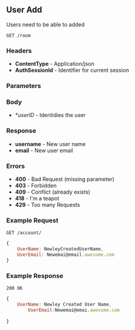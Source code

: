 ## User Add
Users need to be able to added

`GET /room`

### Headers
- **ContentType** - Application/json
- **AuthSessionId** - Identifier for current session

### Parameters

### Body
- **userID* - Identidies the user

### Response
- **username** - New user name
- **email** - New user email

### Errors
- **400** - Bad Request (missing parameter)
 - **403** - Forbidden
 - **409** - Conflict (already exists)
 - **418** - I'm a teapot
 - **429** - Too many Requests

### Example Request
`GET /account/`

```javascript
{
    UserName: NewleyCreatedUserName,
    UserEmail: Newemai@email.awesome.com
}
```

### Example Response
`200 OK`

```javascript
{
	UserName: Newley Created User Name,
        UserEmail:Newemai@emai.awesome.com
	
}
